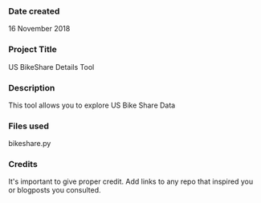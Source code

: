 ### Date created
16 November 2018

### Project Title
US BikeShare Details Tool

### Description
This tool allows you to explore US Bike Share Data

### Files used
bikeshare.py

### Credits
It's important to give proper credit. Add links to any repo that inspired you or blogposts you consulted.
